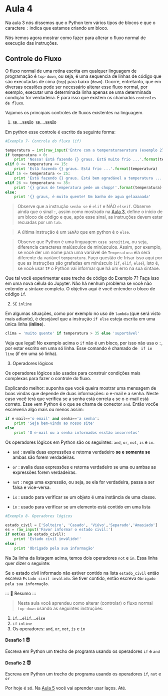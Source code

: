 # Aula 4

Na aula 3 nós dissemos que o Python tem vários tipos de blocos e que o caractere `:` indica que estamos criando um bloco.

Nós iremos agora mostrar como fazer para alterar o fluxo normal de execução das instruções. 

## Controle do Fluxo

O fluxo normal de uma rotina escrita em qualquer linguagem de programação é `top-down`, ou seja, é uma sequencia de linhas de código que são executadas de cima (`top`) para baixo (`down`). Ocorre, entretanto, que em diversas ocasiões pode ser necessário alterar esse fluxo normal, por exemplo, executar uma determinada linha apenas se uma determinada condição for verdadeira. É para isso que existem os chamados `controles de fluxo`. 

Vajamos os principais controles de fluxos existentes na linguagem.

1. `SE`....`SENÃO SE`....`SENÃO`

Em python esse controle é escrito da seguinte forma:

```python
#Exemplo 7- Controle do fluxo (if)

temperatura = int(raw_input('Entre com a temperaturaeratura (exemplo 27): '))
if temperatura < 0:
    print 'Nossa! Está fazendo {} graus. Está muito frio ...'.format(temperatura)
elif 0 <= temperatura <= 15: 
    print 'Está fazendo {} graus. Está frio ...'.format(temperatura)
elif 16 <= temperatura <= 25: 
    print 'Está fazendo {} graus. Está bem agradável a temperatura ...'.format(temperatura)
elif 26 <= temperatura <= 35: 
    print '{} graus de temperatura pede um chopp!'.format(temperatura)
else:
    print '{} graus, é muito quente! Um banho de agua gelaaaaada'
```
> Observe que a instrução `senão se` é `elif` e NÃO `elseif`. Observe ainda que o sinal `:`, assim como mostrado na [Aula 3](Aula3.md), define o início de um bloco de código e que, após esse sinal, as instruções devem estar recuadas por um `tab`.

> A última instrução é um `SENÃO` que em python é o `else`.

> Observe  que Python é uma linguagem `case sensitive`, ou seja, diferencia caracteres maiúsculos de minúsculos. Assim, por exemplo, se você der um nome para uma variável de `Temperatura` ela será diferente da variável `temperatura`. Faço questão de frisar isso aqui por que as instruções são grafadas em mínúsculo (`if`, `elif`, `else`), isto é, se você usar `IF` o Python vai informar que há um erro na sua sintaxe.

Que tal você experimentar esse trecho de código do Exemplo 7? Faça isso em uma nova célula do Jupyter. Não há nenhum problema se você não entender a sintaxe completa. O objetivo aqui é você entender o bloco de código `if`.

2. `SE` `inline`

Em algumas situações, como por exemplo no uso de `lambda` (que será visto mais adiante), é desejável que a instrução `if else` esteja escrita em uma única linha (**inline**).    

```python
clima = 'muito quente' if temperatura > 35 else 'suportável'
```
Veja que legal! No exemplo acima o `if` não é um bloco, por isso não usa o `:`, por estar escrito em uma só linha. Esse comando é chamado de  ` if in line` (if em uma só linha).

3. Operadores lógicos

Os operadores lógicos são usados para  construir condições mais complexas para fazer o controle do fluxo.

Explicando melhor: suponha que você queira mostrar uma mensagem de boas vindas que depende de duas informações: o e-mail e a senha. Neste caso você terá que verifica se a senha está correta `e` se o e-mail está correto. Esse `e`em Python é o que se chama de conector `and`. Então voc6e escreveria algo mais ou menos assim:

```python
if e-mail=='o email' and senha=='a senha': 
    print 'Seja bem-vindo ao nosso site'
else
    print 'O e-mail ou a senha informados esstão incorretos'
```        

Os operadores lógicos em Python são os seguintes: `and`, `or`, `not`, `is` e `in`.

-  `and` : avalia duas expressões e retorna verdadeiro <b>se e somente se</b> ambas são forem verdadeiras.

- `or` : avalia duas expressões e retorna verdadeiro se uma ou ambas as expressões forem
verdadeiras.

- `not` : nega uma expressão, ou seja, se ela for verdadeira, passa a ser falsa e vice-versa.

- `is` : usado para verificar se um objeto é uma instância de uma classe.

- `in` : usado para verificar se um elemento está contido em uma lista

```python
#Exemplo 8- Operadores lógicos

estado_civil = ['Solteiro', 'Casado', 'Viúvo','Separado','Amasiado']
es = raw_input('Favor informar o estado civil:')
if not(es in estado_civil): 
    print 'Estado civil inválido!'
else: 
    print 'Obrigado pela sua informação'    

```

Na 3a linha da listagem acima, temos dois operadores `not` e `in`. Essa linha quer 
dizer o seguinte:

Se o estado civil informado não estiver contido na lista `estado_civil` então escreva `Estado civil inválido`. Se tiver contido, então escreva `Obrigado pela sua informação`.

::: :pushpin: Resumo :::

> Nesta aula você aprendeu como alterar (controlar) o fluxo normal `top-down` usando as seguintes instruções:
1. `if`....`elif`....`else`
2. `if` `inline`
3. Os operadores: `and`, `or`, `not`, `is` e `in`

#### Desafio 1 :innocent:
Escreva em Python um trecho de programa usando os operadores `if` e `and`

#### Desafio 2 :innocent:
Escreva em Python um trecho de programa usando os operadores `if`, `not` e `or`

Por hoje é só. Na [Aula 5](Aula5.md) você vai aprender usar laços. Até.








